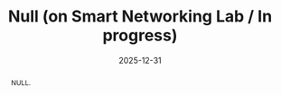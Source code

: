 ---
title: "Null (on Smart Networking Lab / In progress)"
collection: publications
permalink: /publication/2024-ij4
date: 2025-12-31
venue: 'null'
# paperurl: ''
# slidesurl: ''
pubtype: 'international_journal'
# just display our icon symbols
# link: 'https://sites.google.com/view/smart-networking/home?authuser=0'
code: 'https://github.com/FIVEYOUNGWOO/WiFiMobNet'
github: 'https://github.com/FIVEYOUNGWOO/WiFiMobNet'
citation: 'Iftikhar Ahmad, Manal Mosharaf, Islam Helmy, <strong>Youngwoo Oh</strong> and Wooyeol Choi. &quot;Null.&quot; 2025. (<u>Status: In progress</u>)'
excerpt_separator: ""
abstract: "NULL."
---